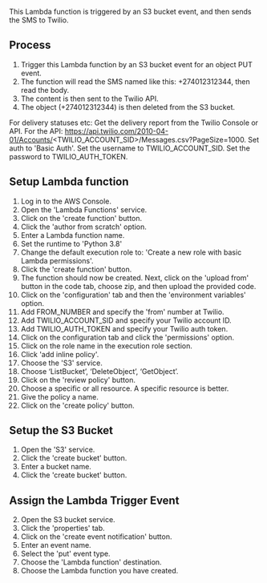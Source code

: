 This Lambda function is triggered by an S3 bucket event, and then sends the SMS to Twilio.

## Process ##
1. Trigger this Lambda function by an S3 bucket event for an object PUT event.  
2. The function will read the SMS named like this: +274012312344, then read the body. 
3. The content is then sent to the Twilio API.
4. The object (+274012312344) is then deleted from the S3 bucket. 

For delivery statuses etc:
Get the delivery report from the Twilio Console or API. 
For the API: 
https://api.twilio.com/2010-04-01/Accounts/<TWILIO_ACCOUNT_SID>/Messages.csv?PageSize=1000. 
Set auth to 'Basic Auth'. Set the username to TWILIO_ACCOUNT_SID. Set the password to TWILIO_AUTH_TOKEN.

## Setup Lambda function ##
1. Log in to the AWS Console.
2. Open the 'Lambda Functions' service.
3. Click on the 'create function' button.
4. Click the 'author from scratch' option.
5. Enter a Lambda function name.
6. Set the runtime to 'Python 3.8'
7. Change the default execution role to: 'Create a new role with basic Lambda permissions'.
8. Click the 'create function' button.
9. The function should now be created. Next, click on the 'upload from' button in the code tab, choose zip, and then upload the provided code.
10. Click on the 'configuration' tab and then the 'environment variables' option.
11. Add FROM_NUMBER and specify the 'from' number at Twilio.
12. Add TWILIO_ACCOUNT_SID	and specify your Twilio account ID.
13. Add TWILIO_AUTH_TOKEN	and specify your Twilio auth token.
14. Click on the configuration tab and click the 'permissions' option.
15. Click on the role name in the execution role section.
16. Click 'add inline policy'.
17. Choose the 'S3' service.
18. Choose ‘ListBucket’, ‘DeleteObject’, ‘GetObject’. 
19. Click on the 'review policy' button.
20. Choose a specific or all resource. A specific resource is better.
21. Give the policy a name.
22. Click on the 'create policy' button.

## Setup the S3 Bucket ##
1. Open the 'S3' service.
2. Click the 'create bucket' button.
3. Enter a bucket name.
4. Click the 'create bucket' button.

## Assign the Lambda Trigger Event ##
2. Open the S3 bucket service.
3. Click the 'properties' tab.
4. Click on the 'create event notification' button.
5. Enter an event name.
6. Select the 'put' event type.
7. Choose the 'Lambda function' destination.
8. Choose the Lambda function you have created.
